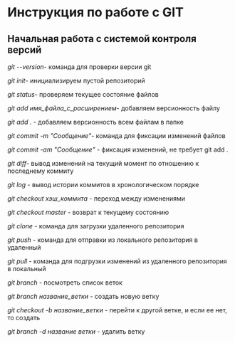 # Инструкция по работе с GIT

## Начальная работа с системой контроля версий

*git --version*- команда для проверки версии git

*git init*- инициализируем пустой репозиторий

*git status*- проверяем текущее состояние файлов

*git add имя_файла_с_расширением*- добавляем версионность файлу

*git add .* - добавляем версионность всем файлам в папке

*git commit -m "Сообщение"*- команда для фиксации изменений файлов

*git commit -am "Сообщение"* - фиксация изменений, не требует git add .

*git diff*- вывод изменений на текущий момент по отношению к последнему коммиту

*git log* - вывод истории коммитов в хронологическом порядке

*git checkout хэш_коммита* - переход между изменениями

*git checkout master* - возврат к текущему состоянию

*git clone* - команда для загрузки удаленного репозитория

*git push* - команда для отправки из локального репозитория в удаленный

*git pull*  - команда для подгрузки изменений из удаленного репозитория в локальный

*git branch* - посмотреть список веток

*git branch название_ветки* - создать новую ветку

*git checkout -b название_ветки* - перейти к другой ветке, и если ее нет, то создать

*git branch -d название ветки* - удалить ветку